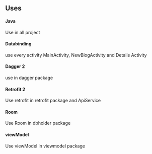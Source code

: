 ## Uses

#### Java
 Use in all project
#### Databinding
 use every activity MainActivity, NewBlogActivity and Details Activity
#### Dagger 2
 use in dagger package
#### Retrofit 2
 Use retrofit in retrofit package and ApiService
#### Room
 Use Room in dbholder package
#### viewModel
Use viewModel in viewmodel package